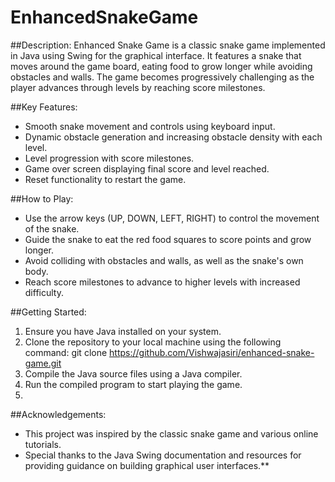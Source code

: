 # EnhancedSnakeGame
##Description:
Enhanced Snake Game is a classic snake game implemented in Java using Swing for the graphical interface. It features a snake that moves around the game board, eating food to grow longer while avoiding obstacles and walls. The game becomes progressively challenging as the player advances through levels by reaching score milestones.

##Key Features:
- Smooth snake movement and controls using keyboard input.
- Dynamic obstacle generation and increasing obstacle density with each level.
- Level progression with score milestones.
- Game over screen displaying final score and level reached.
- Reset functionality to restart the game.

##How to Play:
- Use the arrow keys (UP, DOWN, LEFT, RIGHT) to control the movement of the snake.
- Guide the snake to eat the red food squares to score points and grow longer.
- Avoid colliding with obstacles and walls, as well as the snake's own body.
- Reach score milestones to advance to higher levels with increased difficulty.

##Getting Started:
1. Ensure you have Java installed on your system.
2. Clone the repository to your local machine using the following command:
   git clone https://github.com/Vishwajasiri/enhanced-snake-game.git
3. Compile the Java source files using a Java compiler.
4. Run the compiled program to start playing the game.
5. 
##Acknowledgements:
- This project was inspired by the classic snake game and various online tutorials.
- Special thanks to the Java Swing documentation and resources for providing guidance on building graphical user interfaces.**
